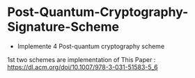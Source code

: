 # Post-Quantum-Cryptography-Signature-Scheme

- Implemente 4 Post-quantum cryptography scheme

1st two schemes are implementation of This Paper : https://dl.acm.org/doi/10.1007/978-3-031-51583-5_6
